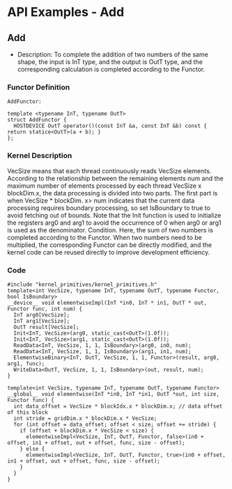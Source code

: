 # API Examples - Add
## Add
+ Description: To complete the addition of two numbers of the same shape, the input is InT type, and the output is OutT type, and the corresponding calculation is completed according to the Functor.

### Functor Definition

```
AddFunctor:

template <typename InT, typename OutT>
struct AddFunctor {
  HOSTDEVICE OutT operator()(const InT &a, const InT &b) const { return statice<OutT>(a + b); }
};

```
### Kernel Description

VecSize means that each thread continuously reads VecSize elements. According to the relationship between the remaining elements num and the maximum number of elements processed by each thread VecSize x blockDim.x, the data processing is divided into two parts. The first part is when VecSize * blockDim. x> num indicates that the current data processing requires boundary processing, so set IsBoundary to true to avoid fetching out of bounds. Note that the Init function is used to initialize the registers arg0 and arg1 to avoid the occurrence of 0 when arg0 or arg1 is used as the denominator. Condition. Here, the sum of two numbers is completed according to the Functor. When two numbers need to be multiplied, the corresponding Functor can be directly modified, and the kernel code can be reused directly to improve development efficiency.

### Code

```
#include "kernel_primitives/kernel_primitives.h"
template<int VecSize, typename InT, typename OutT, typename Functor, bool IsBoundary>
__device__ void elementwiseImpl(InT *in0, InT * in1, OutT * out, Functor func, int num) {
  InT arg0[VecSize];
  InT arg1[VecSize];
  OutT result[VecSize];
  Init<InT, VecSize>(arg0, static_cast<OutT>(1.0f));
  Init<InT, VecSize>(arg1, static_cast<OutT>(1.0f));
  ReadData<InT, VecSize, 1, 1, IsBoundary>(arg0, in0, num);
  ReadData<InT, VecSize, 1, 1, IsBoundary>(arg1, in1, num);
  ElementwiseBinary<InT, OutT, VecSize, 1, 1, Functor>(result, arg0, arg1, func);
  WriteData<OutT, VecSize, 1, 1, IsBoundary>(out, result, num);
}

template<int VecSize, typename InT, typename OutT, typename Functor>
__global__ void elementwise(InT *in0, InT *in1, OutT *out, int size, Functor func) {
  int data_offset = VecSize * blockIdx.x * blockDim.x; // data offset of this block
  int stride = gridDim.x * blockDim.x * VecSize;
  for (int offset = data_offset; offset < size; offset += stride) {
    if (offset + blockDim.x * VecSize < size) {
      elementwiseImpl<VecSize, InT, OutT, Functor, false>(in0 + offset, in1 + offset, out + offset, func, size - offset);
    } else {
      elementwiseImpl<VecSize, InT, OutT, Functor, true>(in0 + offset, in1 + offset, out + offset, func, size - offset);
    }
  }
}

```
